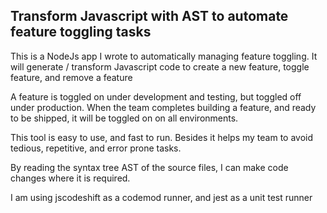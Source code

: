 ## Transform Javascript with AST to automate feature toggling tasks

This is a NodeJs app I wrote to automatically managing feature toggling. It will generate / transform Javascript code to create a new feature, toggle feature, and remove a feature

A feature is toggled on under development and testing, but toggled off under production.
When the team completes building a feature, and ready to be shipped, it will be toggled on on all environments.

This tool is easy to use, and fast to run. Besides it helps my team to avoid tedious, repetitive, and error prone tasks.

By reading the syntax tree AST of the source files, I can make code changes where it is required.

I am using jscodeshift as a codemod runner, and jest as a unit test runner


